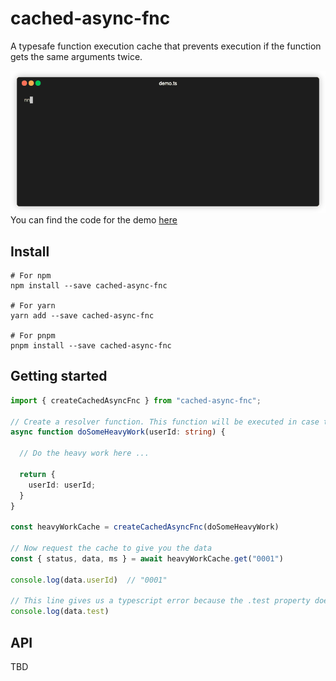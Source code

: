 # cached-async-fnc

A typesafe function execution cache that prevents execution if the function gets the same arguments twice.

![Demo](demo/demo.gif)
You can find the code for the demo [here](demo/demo.ts)

## Install

```shell
# For npm
npm install --save cached-async-fnc

# For yarn
yarn add --save cached-async-fnc

# For pnpm
pnpm install --save cached-async-fnc
```

## Getting started

```typescript
import { createCachedAsyncFnc } from "cached-async-fnc";

// Create a resolver function. This function will be executed in case the cache has no response for this request
async function doSomeHeavyWork(userId: string) {

  // Do the heavy work here ...

  return {
    userId: userId;
  }
}

const heavyWorkCache = createCachedAsyncFnc(doSomeHeavyWork)

// Now request the cache to give you the data
const { status, data, ms } = await heavyWorkCache.get("0001")

console.log(data.userId)  // "0001"

// This line gives us a typescript error because the .test property does not exists in the ReturnType of the "doSomeHeavyWork()" function
console.log(data.test)
```

## API

TBD
